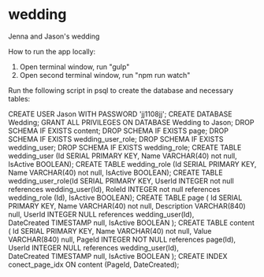 # wedding

Jenna and Jason's wedding

How to run the app locally:

1) Open terminal window, run "gulp"
2) Open second terminal window, run "npm run watch"

Run the following script in psql to create the database and necessary tables:

CREATE USER Jason WITH PASSWORD 'jj1108jj';
CREATE DATABASE Wedding;
GRANT ALL PRIVILEGES ON DATABASE Wedding to Jason;
DROP SCHEMA IF EXISTS content;
DROP SCHEMA IF EXISTS page;
DROP SCHEMA IF EXISTS wedding_user_role;
DROP SCHEMA IF EXISTS wedding_user;
DROP SCHEMA IF EXISTS wedding_role;
CREATE TABLE wedding_user (Id SERIAL PRIMARY KEY, Name VARCHAR(40) not null, IsActive BOOLEAN);
CREATE TABLE wedding_role (Id SERIAL PRIMARY KEY, Name VARCHAR(40) not null, IsActive BOOLEAN);
CREATE TABLE wedding_user_role(Id SERIAL PRIMARY KEY, UserId INTEGER not null references wedding_user(Id), RoleId INTEGER not null references wedding_role (Id), IsActive BOOLEAN);
CREATE TABLE page
(
	Id SERIAL PRIMARY KEY,
	Name VARCHAR(40) not null,
	Description VARCHAR(840) null,
	UserId INTEGER NULL references wedding_user(Id), 	
	DateCreated TIMESTAMP null,
	IsActive BOOLEAN
);
CREATE TABLE content
(
	Id SERIAL PRIMARY KEY,
	Name VARCHAR(40) not null,
	Value VARCHAR(840) null,
	PageId INTEGER NOT NULL references page(Id),
	UserId INTEGER NULL references wedding_user(Id), 	
	DateCreated TIMESTAMP null,
	IsActive BOOLEAN
);
CREATE INDEX conect_page_idx ON content (PageId, DateCreated);
